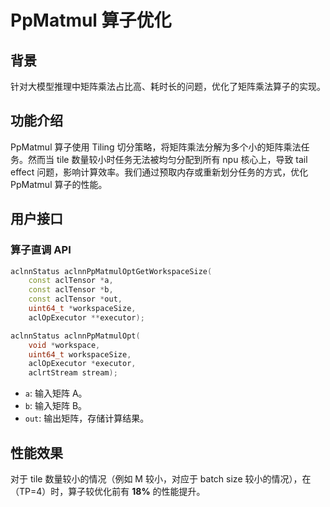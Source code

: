 # PpMatmul 算子优化

## 背景

针对大模型推理中矩阵乘法占比高、耗时长的问题，优化了矩阵乘法算子的实现。

## 功能介绍

PpMatmul 算子使用 Tiling 切分策略，将矩阵乘法分解为多个小的矩阵乘法任务。然而当 tile 数量较小时任务无法被均匀分配到所有 npu 核心上，导致 tail effect 问题，影响计算效率。我们通过预取内存或重新划分任务的方式，优化 PpMatmul 算子的性能。

## 用户接口

### 算子直调 API

```cpp
aclnnStatus aclnnPpMatmulOptGetWorkspaceSize(
    const aclTensor *a,
    const aclTensor *b,
    const aclTensor *out,
    uint64_t *workspaceSize,
    aclOpExecutor **executor);

aclnnStatus aclnnPpMatmulOpt(
    void *workspace,
    uint64_t workspaceSize,
    aclOpExecutor *executor,
    aclrtStream stream);
```

- `a`: 输入矩阵 A。
- `b`: 输入矩阵 B。
- `out`: 输出矩阵，存储计算结果。

## 性能效果

对于 tile 数量较小的情况（例如 M 较小，对应于 batch size 较小的情况），在（TP=4）时，算子较优化前有 **18%** 的性能提升。